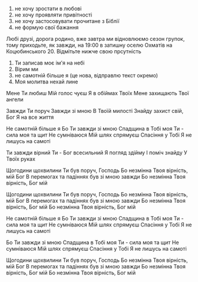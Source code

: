 1. не хочу зростати в любові
2. не хочу проявляти привітності
3. не хочу застосовувати прочитане з Біблії
4. не формую свої бажання





Любі друзі, дорога родино, вже завтра ми відновлюємо сезон групок, тому приходьте, як завжди, на 19:00 в затишну оселю Охматів на Коцюбинського 20. Відмітьте нижче свою прсутність


1. Ти записав моє ім'я на небі
2. Вірим ми
3. не самотній більше я (це нова, відправлю текст окремо)
4. Моя молитва нехай лине


Мене Ти любиш
Мій голос чуєш
Я в обіймах Твоїх
Мене захищають Твої ангели

Завжди Ти поруч
Завжди зі мною
В Твоїй милості
Знайду захист свій, Бог
Я на все життя

Не самотній більше я
Бо Ти завжди зі мною
Спадщина в Тобі моя
Ти - сила моя та щит
Не сумніваюся
Мій шлях спрямуєш
Спасіння у Тобі
Я не лишусь на самоті

Ти завжди вірний
Ти - Бог всесильний
Я погляд здійму
І поміч знайду
У Твоїх руках
  
Щогодини щохвилини Ти був поруч, Господь
Бо незмінна Твоя вірність, мій Бог
В перемогах та падіннях був зі мною завжди
Бо незмінна Твоя вірність, Бог мій
  
Щогодини щохвилини Ти був поруч, Господь
Бо незмінна Твоя вірність, мій Бог
В перемогах та падіннях був зі мною завжди
Бо незмінна Твоя вірність, Бог мій
Бо незмінна Твоя вірність, Бог мій
  
Не самотній більше я
Бо Ти завжди зі мною
Спадщина в Тобі моя
Ти - сила моя та щит
Не сумніваюся
Мій шлях спрямуєш
Спасіння у Тобі
Я не лишусь на самоті

Бо Ти завжди зі мною
Спадщина в Тобі моя
Ти - сила моя та щит
Не сумніваюся
Мій шлях спрямуєш
Спасіння у Тобі
Я не лишусь на самоті

Щогодини щохвилини Ти був поруч, Господь
Бо незмінна Твоя вірність, мій Бог
В перемогах та падіннях був зі мною завжди
Бо незмінна Твоя вірність, Бог мій
Бо незмінна Твоя вірність, Бог мій